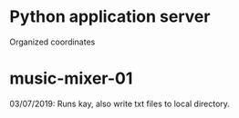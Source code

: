 # Python application server
Organized coordinates
# music-mixer-01

03/07/2019: Runs kay, also write txt files to local directory.
